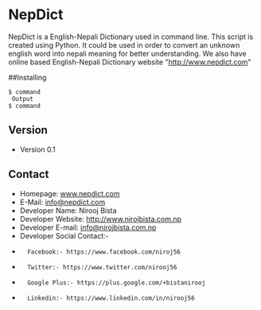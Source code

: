 # NepDict
NepDict is a English-Nepali Dictionary used in command line. This script is created using Python. It could be used in order to convert an unknown english word into nepali meaning for better understanding. We also have online based English-Nepali Dictionary website "http://www.nepdict.com"

##Installing
```
$ command
 Output
$ command
```
## Version 
* Version 0.1

## Contact

* Homepage: www.nepdict.com
* E-Mail: info@nepdict.com
* Developer Name: Nirooj Bista
* Developer Website: http://www.nirojbista.com.np
* Developer E-mail: info@nirojbista.com.np
* Developer Social Contact:-
*       Facebook:- https://www.facebook.com/niroj56
*       Twitter:- https://www.twitter.com/nirooj56
*       Google Plus:- https://plus.google.com/+bistanirooj
*       Linkedin:- https://www.linkedin.com/in/nirooj56
